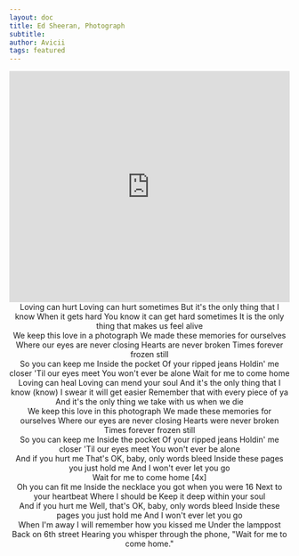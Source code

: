 ```yaml
---
layout: doc
title: Ed Sheeran, Photograph
subtitle: 
author: Avicii
tags: featured
---
```


<iframe width="100%" height="415" src="https://www.youtube.com/embed/nSDgHBxUbVQ" frameborder="0" allow="autoplay; encrypted-media" allowfullscreen></iframe>


<center>Loving can hurt
Loving can hurt sometimes
But it's the only thing that I know
When it gets hard
You know it can get hard sometimes
It is the only thing that makes us feel alive</center>

<center>We keep this love in a photograph
We made these memories for ourselves
Where our eyes are never closing
Hearts are never broken
Times forever frozen still
</center>

<center>So you can keep me
Inside the pocket
Of your ripped jeans
Holdin' me closer
'Til our eyes meet
You won't ever be alone
Wait for me to come home</center>

<center>Loving can heal
Loving can mend your soul
And it's the only thing that I know (know)
I swear it will get easier
Remember that with every piece of ya
And it's the only thing we take with us when we die</center>

<center>We keep this love in this photograph
We made these memories for ourselves
Where our eyes are never closing
Hearts were never broken
Times forever frozen still</center>

<center>So you can keep me
Inside the pocket
Of your ripped jeans
Holdin' me closer
'Til our eyes meet
You won't ever be alone</center>

<center>And if you hurt me
That's OK, baby, only words bleed
Inside these pages you just hold me
And I won't ever let you go</center>

<center>Wait for me to come home [4x]</center>

<center>Oh you can fit me
Inside the necklace you got when you were 16
Next to your heartbeat
Where I should be
Keep it deep within your soul</center>

<center>And if you hurt me
Well, that's OK, baby, only words bleed
Inside these pages you just hold me
And I won't ever let you go</center>
<center>When I'm away
I will remember how you kissed me
Under the lamppost
Back on 6th street
Hearing you whisper through the phone,
"Wait for me to come home."</center>
<center></center>
<center></center>
<center></center>





